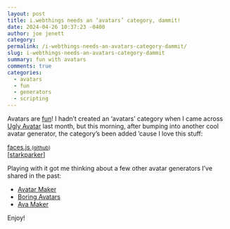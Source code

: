 ```yaml
---
layout: post
title: i.webthings needs an ‘avatars’ category, dammit!
date: 2024-04-26 10:37:23 -0400
author: joe jenett
category: 
permalink: /i-webthings-needs-an-avatars-category-dammit/
slug: i-webthings-needs-an-avatars-category-dammit
summary: fun with avatars
comments: true
categories:
  - avatars
  - fun
  - generators
  - scripting
---
```

Avatars are <a href="https://iwebthings.joejenett.com/easily-amused-03-30-24/">fun</a>! I hadn’t created an ‘avatars’ category when I came across <a href="https://txstc55.github.io/ugly-avatar/">Ugly Avatar</a> last month, but this morning, after bumping into another cool avatar generator, the category’s been added ’cause I love this stuff:

<a title="A JavaScript library for generating vector-based cartoon faces" href="https://zengm.com/facesjs/">faces.js </a> <small>(<a href="https://github.com/zengm-games/facesjs">github</a>)</small><br>[<a href="https://news.ycombinator.com/user?id=starkparker">starkparker</a>]

Playing with it got me thinking about a few other avatar generators I’ve shared in the past:
<ul>
<li><a title="Create your own avatar online" href="https://avatarmaker.com/">Avatar Maker</a></li>
<li><a title="Avatar generator playground" href="https://boringavatars.com/">Boring Avatars</a></li>
<li><a title="Free Avatar Maker Online" href="https://avamake.com/">Ava Maker</a></li>
</ul>
Enjoy!

<a href="https://brid.gy/publish/mastodon"></a>